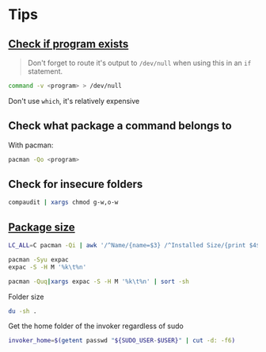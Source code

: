# Tips

## [Check if program exists](https://stackoverflow.com/questions/592620)

> Don't forget to route it's output to `/dev/null` when using this in an
> `if` statement.

```sh
command -v <program> > /dev/null
```

Don't use `which`, it's relatively expensive

## Check what package a command belongs to

With pacman:

```sh
pacman -Qo <program>
```

## Check for insecure folders

```sh
compaudit | xargs chmod g-w,o-w
```

## [Package size](https://wiki.archlinux.org/index.php/Pacman/Tips_and_tricks#With_size)

```sh
LC_ALL=C pacman -Qi | awk '/^Name/{name=$3} /^Installed Size/{print $4$5, name}' | sort -h
```

```sh
pacman -Syu expac
expac -S -H M '%k\t%n'
```

```sh
pacman -Quq|xargs expac -S -H M '%k\t%n' | sort -sh
```

Folder size

```sh
du -sh .
```

Get the home folder of the invoker regardless of sudo

```sh
invoker_home=$(getent passwd "${SUDO_USER-$USER}" | cut -d: -f6)
```
